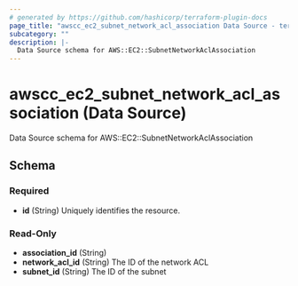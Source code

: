 ```yaml
---
# generated by https://github.com/hashicorp/terraform-plugin-docs
page_title: "awscc_ec2_subnet_network_acl_association Data Source - terraform-provider-awscc"
subcategory: ""
description: |-
  Data Source schema for AWS::EC2::SubnetNetworkAclAssociation
---
```


# awscc_ec2_subnet_network_acl_association (Data Source)

Data Source schema for AWS::EC2::SubnetNetworkAclAssociation



<!-- schema generated by tfplugindocs -->
## Schema

### Required

- **id** (String) Uniquely identifies the resource.

### Read-Only

- **association_id** (String)
- **network_acl_id** (String) The ID of the network ACL
- **subnet_id** (String) The ID of the subnet


